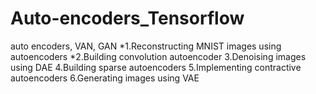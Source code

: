 # Auto-encoders_Tensorflow
auto encoders, VAN, GAN
*1.Reconstructing MNIST images using autoencoders
*2.Building convolution autoencoder
3.Denoising images using DAE
4.Building sparse autoencoders
5.Implementing contractive autoencoders
6.Generating images using VAE
